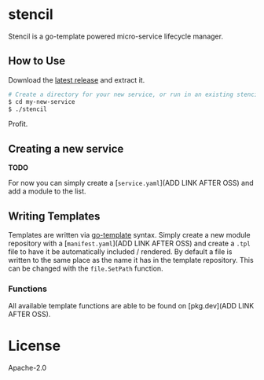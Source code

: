 # stencil

Stencil is a go-template powered micro-service lifecycle manager.

## How to Use

Download the [latest release](/releases) and extract it.

```bash
# Create a directory for your new service, or run in an existing stencil service dir
$ cd my-new-service
$ ./stencil
```

Profit.

## Creating a new service

**TODO**

For now you can simply create a [`service.yaml`](ADD LINK AFTER OSS) and add a module to the list.

## Writing Templates

Templates are written via [go-template](https://pkg.go.dev/text/template) syntax. Simply create a new module repository with a [`manifest.yaml`](ADD LINK AFTER OSS) and create a `.tpl` file to have it be automatically included / rendered. By default a file is written to the same place as the name it has in the template repository. This can be changed with the `file.SetPath` function.

### Functions

All available template functions are able to be found on [pkg.dev](ADD LINK AFTER OSS).

# License

Apache-2.0
